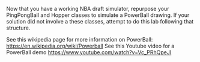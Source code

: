 Now that you have a working NBA draft simulator, repurpose your PingPongBall and Hopper classes to simulate a PowerBall drawing.  If your solution did not involve a these classes, attempt to do this lab following that structure.

See this wikipedia page for more information on PowerBall:
https://en.wikipedia.org/wiki/Powerball
See this Youtube video for a PowerBall demo
https://www.youtube.com/watch?v=Vc_PRhQpeJI
